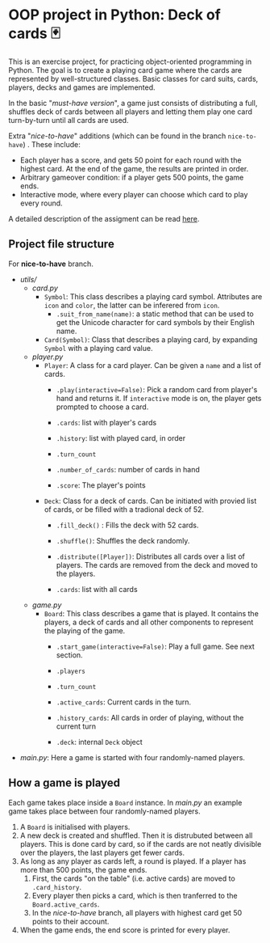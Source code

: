# OOP project in Python: Deck of cards 🃏

This is an exercise project, for practicing object-oriented programming in Python. The goal is to create a playing card game where the cards are represented by well-structured classes. Basic classes for card suits, cards, players, decks and games are implemented. 

In the basic "*must-have version*", a game just consists of distributing a full, shuffles deck of cards between all players and letting them play one card turn-by-turn until all cards are used. 

Extra "*nice-to-have*" additions (which can be found in the branch `nice-to-have`) . These include:

- Each player has a score, and gets 50 point for each round with the highest card. At the end of the game, the results are printed in order.
- Arbitrary gameover condition: if a player gets 500 points, the game ends.
- Interactive mode, where every player can choose which card to play every round.

A detailed description of the assigment can be read [here](https://github.com/becodeorg/ANT-Theano-2-27/blob/main/2.python/2.python_advanced/01.OOP/5.oop_project.md). 

## Project file structure
For **nice-to-have** branch.
* _utils/_
  * _card.py_
    * `Symbol`: This class describes a playing card symbol. Attributes are `icon` and `color`, the latter can be inferered from `icon`.
      * `.suit_from_name(name)`: a static method that can be used to get the Unicode character for card symbols by their English name. 
    * `Card(Symbol)`: Class that describes a playing card, by expanding `Symbol` with a playing card value.
  * _player.py_
    * `Player`: A class for a card player. Can be given a `name`  and a list of cards.
      * `.play(interactive=False)`: Pick a random card from player's hand and returns it. If `interactive` mode is on, the player gets prompted to choose a card. 
        
      * `.cards`: list with player's cards
      * `.history`: list with played card, in order
      * `.turn_count`
      * `.number_of_cards`: number of cards in hand
	  * `.score`: The player's points
    * `Deck`: Class for a deck of cards. Can be initiated with provied list of cards, or be filled with a tradional deck of 52.
      * `.fill_deck()` : Fills the deck with 52 cards.
      * `.shuffle()`: Shuffles the deck randomly.
      * `.distribute([Player])`: Distributes all cards over a list of players. The cards are removed from the deck and moved to the players. 
        
      * `.cards`: list with all cards
  * _game.py_
    * `Board`: This class describes a game that is played. It contains the players, a deck of cards and all other components to represent the playing of the game.
      * `.start_game(interactive=False)`: Play a full game. See next section.
        
      * `.players`
      * `.turn_count`
      * `.active_cards`: Current cards in the turn.
      * `.history_cards`: All cards in order of playing, without the current turn
      * `.deck`: internal `Deck` object
* _main.py_: Here a game is started with four randomly-named players. 

## How a game is played

Each game takes place inside a `Board` instance. In *main.py* an example game takes place between four randomly-named players. 

1. A `Board` is initialised with players. 
2. A new deck is created and shuffled. Then it is distrubuted between all players. This is done card by card, so if the cards are not neatly divisible over the players, the last players get fewer cards.
3. As long as any player as cards left, a round is played. If a player has more than 500 points, the game ends.
   1. First, the cards "on the table" (i.e. active cards) are moved to `.card_history`. 
   2. Every player then picks a card, which is then tranferred to the `Board.active_cards`. 
   3. In the *nice-to-have* branch, all players with highest card get 50 points to their account.
4. When the game ends, the end score is printed for every player.